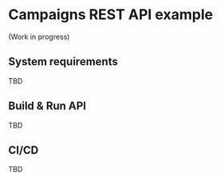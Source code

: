 Campaigns REST API example
=============
(Work in progress)

## System requirements
TBD

## Build & Run API
TBD

## CI/CD
TBD

